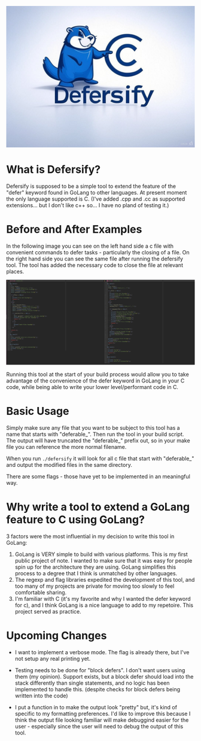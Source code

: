 ![Defersify](images/Logo.jpg)

# What is Defersify?

Defersify is supposed to be a simple tool to extend the feature of the "defer" keyword found in GoLang to other languages. At present moment the only language supported is C. (I've added .cpp and .cc as supported extensions... but I don't like c++ so... I have no pland of testing it.)

# Before and After Examples

In the following image you can see on the left hand side a c file with convenient commands to defer tasks - particularly the closing of a file. On the right hand side you can see the same file after running the defersify tool. The tool has added the necessary code to close the file at relevant places.

![Before and After](images/BeforeAndAfter1.png) 

Running this tool at the start of your build process would allow you to take advantage of the convenience of the defer keyword in GoLang in your C code, while being able to write your lower level/performant code in C.

# Basic Usage

Simply make sure any file that you want to be subject to this tool has a name that starts with "deferable_". Then run the tool in your build script. The output will have truncated the "deferable_" prefix out, so in your make file you can reference the more normal filename. 

When you run `./defersify` it will look for all c file that start with "deferable_" and output the modified files in the same directory.

There are some flags - those have yet to be implemented in an meaningful way.

# Why write a tool to extend a GoLang feature to C using GoLang?

3 factors were the most influential in my decision to write this tool in GoLang:

1. GoLang is VERY simple to build with various platforms. This is my first public project of note. I wanted to make sure that it was easy for people spin up for the architecture they are using. GoLang simplifies this process to a degree that I think is unmatched by other languages.
2. The regexp and flag libraries expedited the development of this tool, and too many of my projects are private for moving too slowly to feel comfortable sharing.
3. I'm familiar with C (it's my favorite and why I wanted the defer keyword for c), and I think GoLang is a nice language to add to my repetoire. This project served as practice. 

# Upcoming Changes

* I want to implement a verbose mode. The flag is already there, but I've not setup any real printing yet. 

* Testing needs to be done for "block defers". I don't want users using them (my opinion). Support exists, but a block defer should load into the stack differently than single statements, and no logic has been implemented to handle this. (despite checks for block defers being written into the code)

* I put a function in to make the output look "pretty" but, it's kind of specific to my formatting preferences. I'd like to improve this because I think the output file looking familiar will make debuggind easier for the user - especially since the user will need to debug the output of this tool. 
